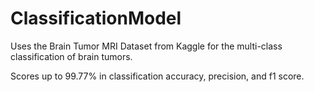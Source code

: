 # ClassificationModel

Uses the Brain Tumor MRI Dataset from Kaggle for the multi-class classification of brain tumors.

Scores up to 99.77% in classification accuracy, precision, and f1 score.
